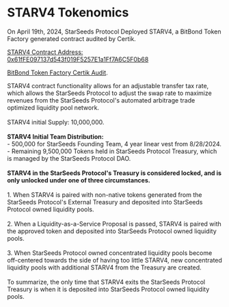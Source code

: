 # STARV4 Tokenomics

On April 19th, 2024, StarSeeds Protocol Deployed STARV4, a BitBond Token Factory generated contract audited by Certik.

[STARV4 Contract Address: 0x61fFE097137d543f019F5257E1a1Ff7A6C5F0b68](https://polygonscan.com/token/0x61ffe097137d543f019f5257e1a1ff7a6c5f0b68)

[BitBond Token Factory Certik Audit](https://skynet.certik.com/projects/bitbond).

STARV4 contract functionality allows for an adjustable transfer tax rate, which allows the StarSeeds Protocol to adjust the swap rate to maximize revenues from the StarSeeds Protocol's automated arbitrage trade optimized liquidity pool network.\
\
STARV4 initial Supply: 10,000,000. \
\
**STARV4 Initial Team Distribution:**  \
\- 500,000 for StarSeeds Founding Team, 4 year linear vest from 8/28/2024. \
\- Remaining 9,500,000 Tokens held in StarSeeds Protocol Treasury, which is managed by the StarSeeds Protocol DAO. \
\
**STARV4 in the StarSeeds Protocol's Treasury is considered locked, and is only unlocked under one of three circumstances.**\
\
1\. When STARV4 is paired with non-native tokens generated from the StarSeeds Protocol's External Treasury and deposited into StarSeeds Protocol owned liquidity pools. \
\
2\. When a Liquidity-as-a-Service Proposal is passed, STARV4 is paired with the approved token and deposited into StarSeeds Protocol owned liquidity pools. \
\
3\. When StarSeeds Protocol owned concentrated liquidity pools become off-centered towards the side of having too little STARV4, new concentrated liquidity pools with additional STARV4 from the Treasury are created. \
\
To summarize, the only time that STARV4 exits the StarSeeds Protocol Treasury is when it is deposited into StarSeeds Protocol owned liquidity pools.&#x20;
